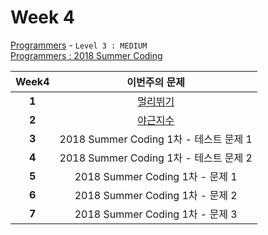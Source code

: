 # Week 4

[Programmers](https://programmers.co.kr/learn/challenges) - `Level 3 : MEDIUM`<br />
[Programmers : 2018 Summer Coding](https://programmers.co.kr/competitions/59/2018-summercoding-%EC%97%AC%EB%A6%84%EB%B0%A9%ED%95%99-%EC%8A%A4%ED%83%80%ED%8A%B8%EC%97%85-%EC%9D%B8%ED%84%B4-%ED%94%84%EB%A1%9C%EA%B7%B8%EB%9E%A8)

Week4 | 이번주의 문제
:---: | :--------:
**1** | [멀리뛰기](https://programmers.co.kr/learn/challenge_codes/153)
**2** | [야근지수](https://programmers.co.kr/learn/challenge_codes/145)
**3** | 2018 Summer Coding 1차 - 테스트 문제 1
**4** | 2018 Summer Coding 1차 - 테스트 문제 2
**5** | 2018 Summer Coding 1차 - 문제 1
**6** | 2018 Summer Coding 1차 - 문제 2
**7** | 2018 Summer Coding 1차 - 문제 3
